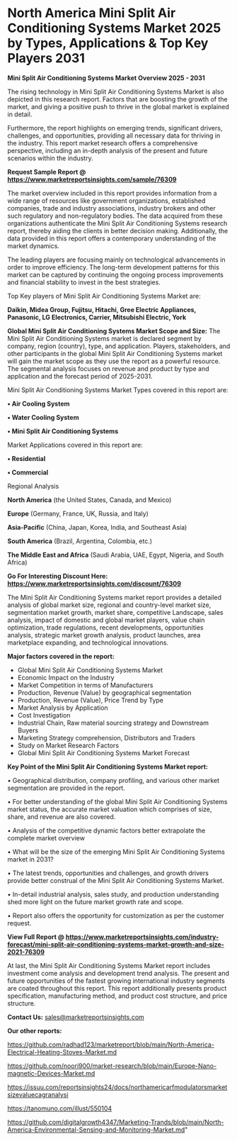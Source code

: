 # North America Mini Split Air Conditioning Systems Market 2025 by Types, Applications & Top Key Players 2031

<Strong> Mini Split Air Conditioning Systems Market Overview 2025 - 2031</strong>

The rising technology in Mini Split Air Conditioning Systems Market is also depicted in this research report. Factors that are boosting the growth of the market, and giving a positive push to thrive in the global market is explained in detail.

Furthermore, the report highlights on emerging trends, significant drivers, challenges, and opportunities, providing all necessary data for thriving in the industry. This report market research offers a comprehensive perspective, including an in-depth analysis of the present and future scenarios within the industry.

<strong>Request Sample Report @ <a href=https://www.marketreportsinsights.com/sample/76309>https://www.marketreportsinsights.com/sample/76309</a></strong>

The market overview included in this report provides information from a wide range of resources like government organizations, established companies, trade and industry associations, industry brokers and other such regulatory and non-regulatory bodies. The data acquired from these organizations authenticate the Mini Split Air Conditioning Systems research report, thereby aiding the clients in better decision making. Additionally, the data provided in this report offers a contemporary understanding of the market dynamics.

The leading players are focusing mainly on technological advancements in order to improve efficiency. The long-term development patterns for this market can be captured by continuing the ongoing process improvements and financial stability to invest in the best strategies.

Top Key players of Mini Split Air Conditioning Systems Market are:

<strong>Daikin, Midea Group, Fujitsu, Hitachi, Gree Electric Appliances, Panasonic, LG Electronics, Carrier, Mitsubishi Electric, York</strong>

<strong><b>Global Mini Split Air Conditioning Systems Market Scope and Size:</b></strong>
The Mini Split Air Conditioning Systems market is declared segment by company, region (country), type, and application. Players, stakeholders, and other participants in the global Mini Split Air Conditioning Systems market will gain the market scope as they use the report as a powerful resource. The segmental analysis focuses on revenue and product by type and application and the forecast period of 2025-2031.

Mini Split Air Conditioning Systems Market Types covered in this report are:

<strong>• Air Cooling System

• Water Cooling System

• Mini Split Air Conditioning Systems</strong>

Market Applications covered in this report are:

<strong>• Residential

• Commercial</strong> 

Regional Analysis

<strong>North America</strong> (the United States, Canada, and Mexico)

<strong>Europe</strong> (Germany, France, UK, Russia, and Italy)

<strong>Asia-Pacific</strong> (China, Japan, Korea, India, and Southeast Asia)

<strong>South America</strong> (Brazil, Argentina, Colombia, etc.)

<strong>The Middle East and Africa</strong> (Saudi Arabia, UAE, Egypt, Nigeria, and South Africa)

<strong>Go For Interesting Discount Here: <a href=https://www.marketreportsinsights.com/discount/76309>https://www.marketreportsinsights.com/discount/76309</a></strong>

The Mini Split Air Conditioning Systems market report provides a detailed analysis of global market size, regional and country-level market size, segmentation market growth, market share, competitive Landscape, sales analysis, impact of domestic and global market players, value chain optimization, trade regulations, recent developments, opportunities analysis, strategic market growth analysis, product launches, area marketplace expanding, and technological innovations.

<strong><b>Major factors covered in the report:</b></strong>
<ul>
  <li>Global Mini Split Air Conditioning Systems Market </li>
  <li>Economic Impact on the Industry</li>
  <li>Market Competition in terms of Manufacturers</li>
  <li>Production, Revenue (Value) by geographical segmentation</li>
  <li>Production, Revenue (Value), Price Trend by Type</li>
  <li>Market Analysis by Application</li>
  <li>Cost Investigation</li>
  <li>Industrial Chain, Raw material sourcing strategy and Downstream Buyers</li>
  <li>Marketing Strategy comprehension, Distributors and Traders</li>
  <li>Study on Market Research Factors</li>
  <li>Global Mini Split Air Conditioning Systems Market Forecast</li>
</ul>

<strong><b>Key Point of the Mini Split Air Conditioning Systems Market report:</b></strong>

• Geographical distribution, company profiling, and various other market segmentation are provided in the report.

• For better understanding of the global Mini Split Air Conditioning Systems market status, the accurate market valuation which comprises of size, share, and revenue are also covered.

• Analysis of the competitive dynamic factors better extrapolate the complete market overview

• What will be the size of the emerging Mini Split Air Conditioning Systems market in 2031?

• The latest trends, opportunities and challenges, and growth drivers provide better construal of the Mini Split Air Conditioning Systems Market.

• In-detail industrial analysis, sales study, and production understanding shed more light on the future market growth rate and scope.

• Report also offers the opportunity for customization as per the customer request.

<strong><b>View Full Report @ <a href=https://www.marketreportsinsights.com/industry-forecast/mini-split-air-conditioning-systems-market-growth-and-size-2021-76309>https://www.marketreportsinsights.com/industry-forecast/mini-split-air-conditioning-systems-market-growth-and-size-2021-76309</a></b></strong>


At last, the Mini Split Air Conditioning Systems Market report includes investment come analysis and development trend analysis. The present and future opportunities of the fastest growing international industry segments are coated throughout this report. This report additionally presents product specification, manufacturing method, and product cost structure, and price structure.

<strong>Contact Us:</strong>
sales@marketreportsinsights.com

<strong>Our other reports:</strong>

<a href=https://github.com/radhad123/marketreport/blob/main/North-America-Electrical-Heating-Stoves-Market.md>https://github.com/radhad123/marketreport/blob/main/North-America-Electrical-Heating-Stoves-Market.md</a>

<a href=https://github.com/noori900/market-research/blob/main/Europe-Nano-magnetic-Devices-Market.md>https://github.com/noori900/market-research/blob/main/Europe-Nano-magnetic-Devices-Market.md</a>

<a href=https://issuu.com/reportsinsights24/docs/northamericarfmodulatorsmarketsizevaluecagranalysi>https://issuu.com/reportsinsights24/docs/northamericarfmodulatorsmarketsizevaluecagranalysi</a>

<a href=https://tanomuno.com/illust/550104>https://tanomuno.com/illust/550104</a>

<a href=https://github.com/digitalgrowth4347/Marketing-Trands/blob/main/North-America-Environmental-Sensing-and-Monitoring-Market.md>https://github.com/digitalgrowth4347/Marketing-Trands/blob/main/North-America-Environmental-Sensing-and-Monitoring-Market.md</a>"
